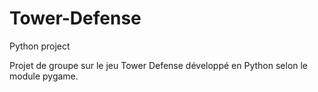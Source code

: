 # Tower-Defense
Python project


Projet de groupe sur le jeu Tower Defense développé en Python selon le module
pygame.
